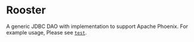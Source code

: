 # Rooster
A generic JDBC DAO with implementation to support Apache Phoenix. For example usage, Please see [`test`](https://github.com/CodeGerm/Rooster/tree/master/org.cg.rooster/src/test/java/org/cg/rooster).
